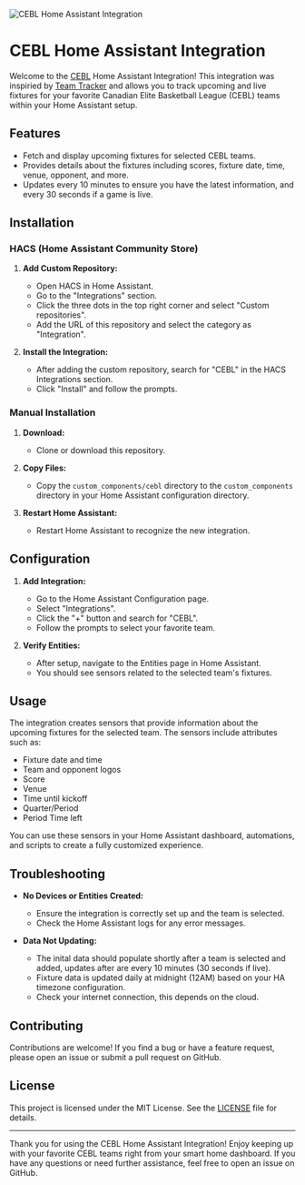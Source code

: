 
![CEBL Home Assistant Integration](https://upload.wikimedia.org/wikipedia/en/e/ee/Canadian_Elite_Basketball_League_logo.png)


# CEBL Home Assistant Integration

Welcome to the [CEBL](https://cebl.ca) Home Assistant Integration! This integration was inspiried by [Team Tracker](https://github.com/vasqued2/ha-teamtracker) and allows you to track upcoming and live fixtures for your favorite Canadian Elite Basketball League (CEBL) teams within your Home Assistant setup.

## Features

- Fetch and display upcoming fixtures for selected CEBL teams.
- Provides details about the fixtures including scores, fixture date, time, venue, opponent, and more.
- Updates every 10 minutes to ensure you have the latest information, and every 30 seconds if a game is live.

## Installation

### HACS (Home Assistant Community Store)

1. **Add Custom Repository:**
   - Open HACS in Home Assistant.
   - Go to the "Integrations" section.
   - Click the three dots in the top right corner and select "Custom repositories".
   - Add the URL of this repository and select the category as "Integration".

2. **Install the Integration:**
   - After adding the custom repository, search for "CEBL" in the HACS Integrations section.
   - Click "Install" and follow the prompts.

### Manual Installation

1. **Download:**
   - Clone or download this repository.

2. **Copy Files:**
   - Copy the `custom_components/cebl` directory to the `custom_components` directory in your Home Assistant configuration directory.

3. **Restart Home Assistant:**
   - Restart Home Assistant to recognize the new integration.

## Configuration

1. **Add Integration:**
   - Go to the Home Assistant Configuration page.
   - Select "Integrations".
   - Click the "+" button and search for "CEBL".
   - Follow the prompts to select your favorite team.

2. **Verify Entities:**
   - After setup, navigate to the Entities page in Home Assistant.
   - You should see sensors related to the selected team's fixtures.

## Usage

The integration creates sensors that provide information about the upcoming fixtures for the selected team. The sensors include attributes such as:
- Fixture date and time
- Team and opponent logos
- Score
- Venue
- Time until kickoff
- Quarter/Period
- Period Time left

You can use these sensors in your Home Assistant dashboard, automations, and scripts to create a fully customized experience.

## Troubleshooting

- **No Devices or Entities Created:**
  - Ensure the integration is correctly set up and the team is selected.
  - Check the Home Assistant logs for any error messages.

- **Data Not Updating:**
  - The inital data should populate shortly after a team is selected and added, updates after are every 10 minutes (30 seconds if live).
  - Fixture data is updated daily at midnight (12AM) based on your HA timezone configuration.
  - Check your internet connection, this depends on the cloud.

## Contributing

Contributions are welcome! If you find a bug or have a feature request, please open an issue or submit a pull request on GitHub.

## License

This project is licensed under the MIT License. See the [LICENSE](LICENSE) file for details.

---

Thank you for using the CEBL Home Assistant Integration! Enjoy keeping up with your favorite CEBL teams right from your smart home dashboard. If you have any questions or need further assistance, feel free to open an issue on GitHub.
